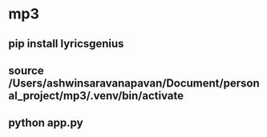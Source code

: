 # mp3
## pip install lyricsgenius
##
## source /Users/ashwinsaravanapavan/Document/personal_project/mp3/.venv/bin/activate
## python app.py